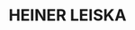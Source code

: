 ---
layout: home
title: HEINER LEISKA
image: /img/LEISKA_200902b01.jpg
alt: HEINER LEISKA
text:
    top: "Under construction?"
    bottom: "More than the foundation is done!"
---